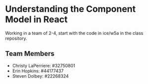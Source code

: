 # Understanding the Component Model in React
Working in a team of 2-4, start with the code in ice/w5a in the class repository.

## Team Members
 - Christy LaPerriere: #32750801
 - Erin Hopkins: #44177437
 - Steven Dolbey: #22268324
 